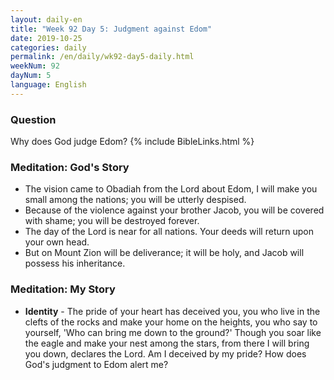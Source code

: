 ```yaml
---
layout: daily-en
title: "Week 92 Day 5: Judgment against Edom"
date: 2019-10-25 
categories: daily
permalink: /en/daily/wk92-day5-daily.html
weekNum: 92
dayNum: 5
language: English
---
```

### Question     
Why does God judge Edom?
{% include BibleLinks.html %} 

### Meditation: God's Story   
+ The vision came to Obadiah from the Lord about Edom, I will make you small among the nations; you will be utterly despised. 
+ Because of the violence against your brother Jacob, you will be covered with shame; you will be destroyed forever. 
+ The day of the Lord is near for all nations. Your deeds will return upon your own head. 
+ But on Mount Zion will be deliverance; it will be holy, and Jacob will possess his inheritance. 

### Meditation: My Story   
+ **Identity** - The pride of your heart has deceived you, you who live in the clefts of the rocks and make your home on the heights, you who say to yourself, 'Who can bring me down to the ground?' Though you soar like the eagle and make your nest among the stars, from there I will bring you down, declares the Lord. Am I deceived by my pride? How does God's judgment to Edom alert me?  
